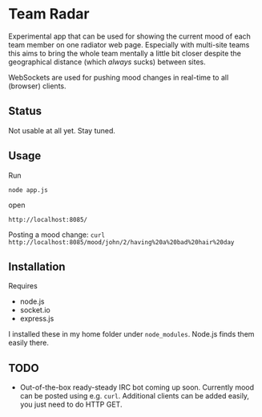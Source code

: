 Team Radar
=

Experimental app that can be used for showing the current
mood of each team member on one radiator web page. Especially with multi-site
teams this aims to bring the whole team mentally a little bit closer
despite the geographical distance (which _always_ sucks) between sites.

WebSockets are used for pushing mood changes in real-time to all (browser) clients.

Status
-

Not usable at all yet. Stay tuned.

Usage
-

Run

    node app.js

open

    http://localhost:8085/

Posting a mood change: `curl http://localhost:8085/mood/john/2/having%20a%20bad%20hair%20day`

Installation
-

Requires

* node.js
* socket.io
* express.js

I installed these in my home folder under `node_modules`. Node.js finds
them easily there.

TODO
-

* Out-of-the-box ready-steady IRC bot coming up soon. Currently mood can
  be posted
using e.g. `curl`. Additional clients can be added easily, you just need
to do HTTP GET.

